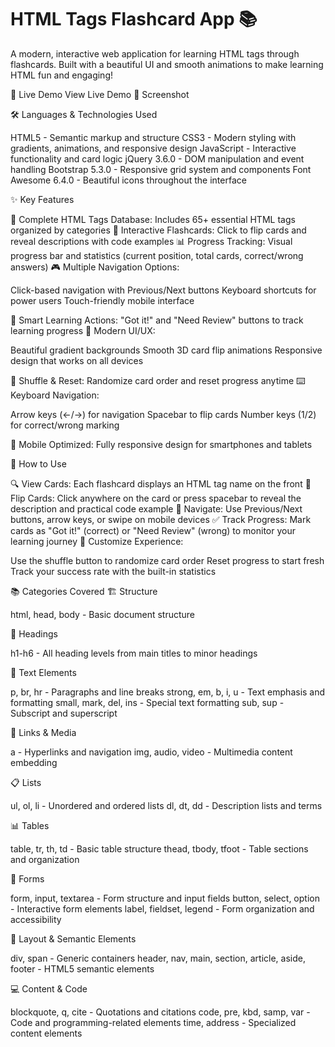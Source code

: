 # HTML Tags Flashcard App 📚
A modern, interactive web application for learning HTML tags through flashcards. Built with a beautiful UI and smooth animations to make learning HTML fun and engaging!

🚀 Live Demo
View Live Demo <!-- Add your GitHub Pages or hosting link here -->
📸 Screenshot
<!-- Add screenshots of your app here -->
🛠️ Languages & Technologies Used

HTML5 - Semantic markup and structure
CSS3 - Modern styling with gradients, animations, and responsive design
JavaScript - Interactive functionality and card logic
jQuery 3.6.0 - DOM manipulation and event handling
Bootstrap 5.3.0 - Responsive grid system and components
Font Awesome 6.4.0 - Beautiful icons throughout the interface

✨ Key Features

📖 Complete HTML Tags Database: Includes 65+ essential HTML tags organized by categories
🔄 Interactive Flashcards: Click to flip cards and reveal descriptions with code examples
📊 Progress Tracking: Visual progress bar and statistics (current position, total cards, correct/wrong answers)
🎮 Multiple Navigation Options:

Click-based navigation with Previous/Next buttons
Keyboard shortcuts for power users
Touch-friendly mobile interface


🎯 Smart Learning Actions: "Got it!" and "Need Review" buttons to track learning progress
🎨 Modern UI/UX:

Beautiful gradient backgrounds
Smooth 3D card flip animations
Responsive design that works on all devices


🔀 Shuffle & Reset: Randomize card order and reset progress anytime
⌨️ Keyboard Navigation:

Arrow keys (←/→) for navigation
Spacebar to flip cards
Number keys (1/2) for correct/wrong marking


📱 Mobile Optimized: Fully responsive design for smartphones and tablets

🎯 How to Use

🔍 View Cards: Each flashcard displays an HTML tag name on the front
🔄 Flip Cards: Click anywhere on the card or press spacebar to reveal the description and practical code example
📍 Navigate: Use Previous/Next buttons, arrow keys, or swipe on mobile devices
✅ Track Progress: Mark cards as "Got it!" (correct) or "Need Review" (wrong) to monitor your learning journey
🎲 Customize Experience:

Use the shuffle button to randomize card order
Reset progress to start fresh
Track your success rate with the built-in statistics



📚 Categories Covered
🏗️ Structure

html, head, body - Basic document structure

📝 Headings

h1-h6 - All heading levels from main titles to minor headings

📄 Text Elements

p, br, hr - Paragraphs and line breaks
strong, em, b, i, u - Text emphasis and formatting
small, mark, del, ins - Special text formatting
sub, sup - Subscript and superscript

🔗 Links & Media

a - Hyperlinks and navigation
img, audio, video - Multimedia content embedding

📋 Lists

ul, ol, li - Unordered and ordered lists
dl, dt, dd - Description lists and terms

📊 Tables

table, tr, th, td - Basic table structure
thead, tbody, tfoot - Table sections and organization

📝 Forms

form, input, textarea - Form structure and input fields
button, select, option - Interactive form elements
label, fieldset, legend - Form organization and accessibility

🎨 Layout & Semantic Elements

div, span - Generic containers
header, nav, main, section, article, aside, footer - HTML5 semantic elements

💻 Content & Code

blockquote, q, cite - Quotations and citations
code, pre, kbd, samp, var - Code and programming-related elements
time, address - Specialized content elements
